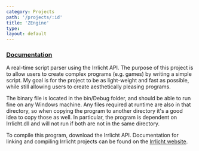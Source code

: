 ```yaml
---
category: Projects
path: '/projects/:id'
title: 'ZEngine'
type:
layout: default
---
```


### [Documentation](ZEngine "Go to documentation")

A real-time script parser using the Irrlicht API.
The purpose of this project is to allow users to create complex programs (e.g. games) by writing a simple script. My goal is for the project to be as light-weight and fast as possible, while still allowing users to create aesthetically pleasing programs.

The binary file is located in the bin/Debug folder, and should be able to run fine on any Windows machine. Any files required at runtime are also in that directory, so when copying the program to another directory it's a good idea to copy those as well. In particular, the program is dependent on Irrlicht.dll and will not run if both are not in the same directory.

To compile this program, download the Irrlicht API.
Documentation for linking and compiling Irrlicht projects can be found on the [Irrlicht website](irrlicht.sourceforge.net "irrlicht.sourceforge.net").
